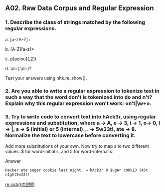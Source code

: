 ## A02. Raw Data Corpus and Regular Expression

### 1. Describe the class of strings matched by the following regular expressions.

a. [a-zA-Z]+

b. [A-Z][a-z]*

c. p[aeiou]{,2}t

d. \d+(\.\d+)?

Test your answers using nltk.re_show().

### 2. Are you able to write a regular expression to tokenize text in such a way that the word don't is tokenized into do and n't? Explain why this regular expression won't work: «n't|\w+».

### 3. Try to write code to convert text into hAck3r, using regular expressions and substitution, where a → A, e → 3, i → 1, o→ 0, l → |, s → $ (initial) or 5 (internal) , . → 5w33t!, ate → 8. Normalize the text to lowercase before converting it. 

Add more substitutions of your own. Now try to map s to two different values: $ for word-initial s, and 5 for word-internal s.

Answer 

```
Hacker ate sugar cookie last night. → hAck3r 8 $ugAr c00k13 |A5t n1ght5w33t!
```

[re.sub()の説明](https://note.nkmk.me/python-str-replace-translate-re-sub/)
